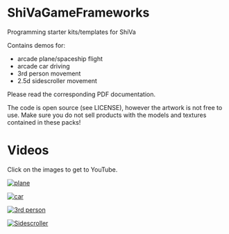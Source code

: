 # ShiVaGameFrameworks
Programming starter kits/templates for ShiVa

Contains demos for:
- arcade plane/spaceship flight
- arcade car driving
- 3rd person movement
- 2.5d sidescroller movement

Please read the corresponding PDF documentation.

The code is open source (see LICENSE), however the artwork is not free to use. Make sure you do not sell products with the models and textures contained in these packs!

# Videos
Click on the images to get to YouTube.

[![plane](https://img.youtube.com/vi/zwN5t-dKa6A/0.jpg)](https://www.youtube.com/watch?v=zwN5t-dKa6A)

[![car](https://img.youtube.com/vi/kS6pC0DMzZo/0.jpg)](https://www.youtube.com/watch?v=kS6pC0DMzZo)

[![3rd person](https://img.youtube.com/vi/H2_c9JJLuck/0.jpg)](https://www.youtube.com/watch?v=H2_c9JJLuck)

[![Sidescroller](https://img.youtube.com/vi/naIzpIKLrCg/0.jpg)](https://www.youtube.com/watch?v=naIzpIKLrCg)


